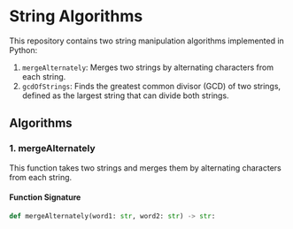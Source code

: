 # String Algorithms

This repository contains two string manipulation algorithms implemented in Python:

1. `mergeAlternately`: Merges two strings by alternating characters from each string.
2. `gcdOfStrings`: Finds the greatest common divisor (GCD) of two strings, defined as the largest string that can divide both strings.

## Algorithms

### 1. mergeAlternately

This function takes two strings and merges them by alternating characters from each string.

#### Function Signature

```python
def mergeAlternately(word1: str, word2: str) -> str:
